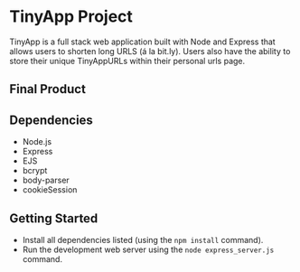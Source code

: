 # TinyApp Project

TinyApp is a full stack web application built with Node and Express that allows users to shorten long URLS (á la bit.ly). Users also have the ability to store their unique TinyAppURLs within their personal urls page.

## Final Product

## Dependencies

- Node.js
- Express
- EJS
- bcrypt
- body-parser
- cookieSession

## Getting Started

- Install all dependencies listed (using the ```npm install``` command).
- Run the development web server using the ```node express_server.js``` command.
